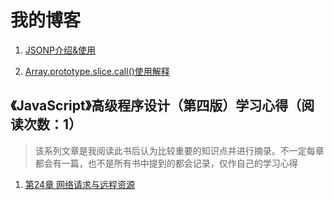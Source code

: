 # 我的博客

1. [JSONP介绍&使用](https://github.com/nemo-shen/Blog/issues/1)

2. [Array.prototype.slice.call()使用解释](https://github.com/nemo-shen/Blog/issues/2)



## 《JavaScript》高级程序设计（第四版）学习心得（阅读次数：1）

> 该系列文章是我阅读此书后认为比较重要的知识点并进行摘录。不一定每章都会有一篇，也不是所有书中提到的都会记录，仅作自己的学习心得

1. [第24章 网络请求与远程资源](https://github.com/nemo-shen/Blog/issues/3)